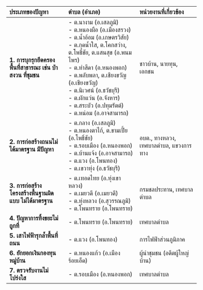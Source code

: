 | **ประเภทของปัญหา**                                        | **ตำบล (อำเภอ)**                                                                                                                                                               | **หน่วยงานที่เกี่ยวข้อง**                    |
|:------------------------------------------------------------|:-------------------------------------------------------------------------------------------------------------------------------------------------------------------------------|:----------------------------------------------|
| **1. การบุกรุกยึดครองพื้นที่สาธารณะ เช่น ป่าสงวน ที่ชุมชน** | - ต.นางาม (อ.เสลภูมิ)<br>- ต.หนองผือ (อ.เมืองสรวง)<br>- ต.น้ำอ้อม (อ.เกษตรวิสัย)<br>- ต.กุดน้ำใส, ต.โคกสว่าง, ต.โพธิ์ชัย, ต.แสนสุข (อ.พนมไพร)<br>- ต.ท่าสีดา (อ.หนองพอก)<br>- ต.พลับพลา, ต.เชียงขวัญ (อ.เชียงขวัญ)<br>- ต.นิเวศน์ (อ.ธวัชบุรี)<br>- ต.ผักแว่น (อ.จังหาร)<br>- ต.สระบัว (อ.ปทุมรัตต์)<br>- ต.หน่อม (อ.อาจสามารถ) | ชาวบ้าน, นายทุน, เอกชน                      |
| **2. การก่อสร้างถนนไม่ได้มาตรฐาน มีปัญหา**                 | - ต.กลาง (อ.เสลภูมิ)<br>- ต.หนองตาไก้, ต.ขามเปี้ย (อ.โพธิ์ชัย)<br>- ต.รอบเมือง (อ.หนองพอก)<br>- ต.บ้านแจ้ง (อ.อาจสามารถ)<br>- ต.แวง (อ.โพนทอง)<br>- ต.เขวาทุ่ง (อ.ธวัชบุรี) | อบต., ทางหลวง, เทศบาลตำบล, แขวงการทาง     |
| **3. การก่อสร้างโครงสร้างพื้นฐานผิดแบบ ไม่ได้มาตรฐาน**    | - ต.เทอดไทย (อ.ทุ่งเขาหลวง)<br>- ต.เมยวดี (อ.เมยวดี)<br>- ต.ทุ่งหลวง (อ.สุวรรณภูมิ)<br>- ต.โพนทราย (อ.โพนทราย)                                                 | กรมชลประทาน, เทศบาลตำบล                   |
| **4. ปัญหาการทิ้งขยะไม่ถูกที่**                             | - ต.โพนทราย (อ.โพนทราย)                                                                                                                                                      | เทศบาลตำบล                                   |
| **5. เสาไฟฟ้ารุกล้ำพื้นที่ถนน**                             | - ต.แวง (อ.โพนทอง)                                                                                                                                                            | การไฟฟ้าส่วนภูมิภาค                         |
| **6. ยักยอกเงินกองทุนหมู่บ้าน**                              | - ต.หนองแก้ว (อ.เมืองร้อยเอ็ด)                                                                                                                                               | ผู้นำชุมชน (อดีตผู้ใหญ่บ้าน)               |
| **7. ตรวจรับงานไม่โปร่งใส**                                 | - ต.รอบเมือง (อ.หนองพอก)                                                                                                                                                     | เทศบาลตำบล                                   |
